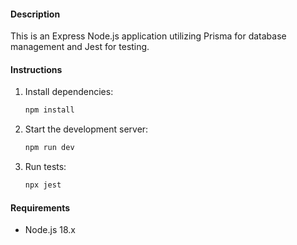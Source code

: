 #### Description
This is an Express Node.js application utilizing Prisma for database management and Jest for testing.

#### Instructions

1. Install dependencies:
   ```bash
   npm install
   ```

2. Start the development server:
   ```bash
   npm run dev
   ```

3. Run tests:
   ```bash
   npx jest
   ```

#### Requirements
- Node.js 18.x
